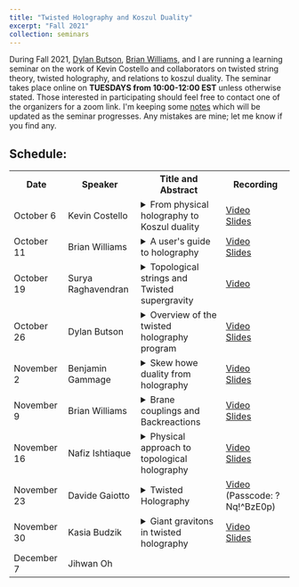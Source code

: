 ```yaml
---
title: "Twisted Holography and Koszul Duality"
excerpt: "Fall 2021"
collection: seminars
---
```


During Fall 2021, [Dylan Butson](http://www.math.toronto.edu/dbutson/), [Brian Williams](https://sites.google.com/view/brianrwilliams/home?authuser=0), and I are running a learning seminar on the work of Kevin Costello and collaborators on twisted string theory, twisted holography, and relations to koszul duality. The seminar takes place online on **TUESDAYS from 10:00-12:00 EST** unless otherwise stated. Those interested in participating should feel free to contact one of the organizers for a zoom link. I'm keeping some [notes](https://sraghavendran.github.io/files/holography_notes.pdf) which will be updated as the seminar progresses. Any mistakes are mine; let me know if you find any. 

## Schedule:
<table rules=none>
  <tr>
    <th> Date </th>
    <th> Speaker </th>
    <th> Title and Abstract </th>
    <th> Recording </th>
  </tr>
  <tr>
    <td> October 6 </td>
    <td> Kevin Costello </td>
    <td><details><summary>From physical holography to Koszul duality</summary><br> 
      	<p> Abstract: I will review how the physics statement of holography can be "twisted" to yield a statement that can be formulated mathematically.  I'll try to start at the beginning, and sketch the idea of twisting supersymmetric theories and supergravity, before moving on to trying to explain what holography looks like once you twist.</p></details></td>
    <td> <a href="https://ed-ac-uk.zoom.us/rec/share/lIt0jdJ0QXCOZkeBV3jrciQKAmV5otQMvMg6Q5dwICt8NawN6cfnINxTg86Ctb2k.Ib4TKzs8h0RLeNXt">Video</a> <br> <a href="https://sraghavendran.github.io/files/kevin_slides.pdf">Slides</a></td>
  </tr>
  <tr>
    <td> October 11</td>
    <td> Brian Williams </td>
    <td><details><summary>A user's guide to holography</summary><br>
	<p>Abstract: In this talk I want to explain some very basic ideas that appear in twisted holography. In fact, I won’t say anything about supersymmetric twists or AdS/CFT. Rather, I will introduce the basic mathematical ideas involved with framing holographic dualities; the most important of which is the concept of Koszul duality. I’ll work through a simplest example of Koszul duality and will draw parallels with a story in topological field theory.</p></details></td>
    <td><a href ="https://ed-ac-uk.zoom.us/rec/share/A0TgKjZaV1Ahw-tLzN9wHQjaExLPgCnj5sHSLcIwWLCoYyu0mbp-lKH99qU0BqPk.y4ILa5TjiD4zVMpg">Video</a> <br> <a href = "https://sraghavendran.github.io/files/brian_slides.pdf">Slides</a></td>
  </tr>
  <tr>
    <td> October 19</td>
    <td> Surya Raghavendran </td>
    <td><details><summary>Topological strings and Twisted supergravity</summary><br>
	<p>Abstract: To formulate a holographic correspondence at the level of twists, it is useful to have a mathematical way of discussing twists of superstrings. Costello-Li conjecture that certain twists of superstrings are equivalent to topological strings. The goal of this talk will be to  learn to work with the mathematical outputs of this conjecture. I'll introduce topological string analogues of open string field theory and closed string field theory. The former will recover twists of supersymmetric gauge theories, and the latter will contain twists of supergravity. I'll then discuss how to codify some ways in which the open and closed sectors interact.</p></details></td>
    <td><a href ="https://ed-ac-uk.zoom.us/rec/share/Zx_FI9DzG0gBcjjgB1D09Wvpl2pWzFlsubclmiMxmpMJ4N2OYlUP3JCtDlpnQzyL.kL4KYz3cXiTScmYw">Video</a> <br> <!-- <a href = "https://sraghavendran.github.io/files/surya_slides.pdf">Slides</a> --></td>
  </tr>
  <tr>
    <td> October 26</td>
    <td> Dylan Butson</td>
    <td><details><summary>Overview of the twisted holography program</summary><br>
	<p>Abstract: I'll outline the general set-up for formulating twisted holography type conjectures following Kevin's program: I'll briefly recall the mathematical avatars of open and closed string field theories discussed in Surya's talk, explain how to use these to (somewhat) systematically extract classical field theory configurations from the string theory input data, and state Kevin's meta-conjecture about the expected holographic principle satisfied by quantizations of these setups, using the perspective on Koszul duality explained in Brian's talk (and his cool new paper with Natalie Paquette! https://arxiv.org/abs/2110.10257). In the remaining time, I'll discuss some expectations, methods, and challenges for carefully formulating such conjectures at the quantum level, and briefly survey some of the existing work in the field that we'll be hearing about in later talks.</p></details></td>
    <td><a href ="https://ed-ac-uk.zoom.us/rec/share/Hp9GzO9YF_8y2c0jhpfxTPTE1C2jCkMG4U2-AOSgpQD-eGijgmi-dcp7qAs_K045.IxZfw-wjjtT9JqMx">Video</a> <br> <a href = "https://sraghavendran.github.io/files/dylan_slides.pdf">Slides</a></td>
  </tr>
<tr>
    <td> November 2</td>
    <td> Benjamin Gammage</td>
    <td><details><summary>Skew howe duality from holography</summary><br>
	<p>Abstract: After an introduction to computations in the A-model, we spend the talk bringing together all the previously discussed ingredients (except backreaction) from the mathematical approach to holography by working in detail through a simple A-model example (due to Surya) which will recover skew Howe duality.</p></details></td>
    <td><a href ="https://ed-ac-uk.zoom.us/rec/share/KtqYTBnQ4EmeD-Z3yjBaAOIuuL2J0-KQjfA7uj05RH34aQ8thqV7NH0Lj7nl_7Yu.LZ0VBcj9SrRIAurx
">Video</a><br> <a href = "https://sraghavendran.github.io/files/ben_slides.pdf">Slides</a></td>
  </tr>
<tr>
    <td> November 9</td>
    <td> Brian Williams</td>
    <td><details><summary>Brane couplings and Backreactions</summary><br>
	<p>Abstract: An important part of the physical holography story is the how an ambient bulk theory is modified in the presence of defects, or branes. We’ll introduce this so-called `backreaction’. We will then go through a few examples related to the topological string and twists of the superstring.</p></details></td>
    <td><a href ="https://ed-ac-uk.zoom.us/rec/share/s7iifTzrYfpCfkSXyjdS7Zwa6wmRJDWgYHl0B5cSTQjGfDuLgXS-GjRxibvwE53L.-OLxFFKOz_jSWbaO">Video</a><br> <a href = "https://sraghavendran.github.io/files/brian_slides2.pdf">Slides</a></td>
  </tr>
<tr>
    <td> November 16</td>
    <td> Nafiz Ishtiaque</td>
    <td><details><summary>Physical approach to topological holography</summary><br>
	<p>Abstract: I will review some basics of holographic duality like the decoupling limit and discuss how topological holography arises from the traditional physical approach of computing Feynman and Witten diagrams. I will discuss an elementary example, involving a topological analog of AdS_3/CFT_2 duality with defects. In algebraic terms, the duality will be presented as an isomorphism between Yangian algebras. Furthermore, I will present this as a supersymmetric subsector of the familiar AdS_5/CFT_4 duality.</p></details></td>
    <td><a href ="https://ed-ac-uk.zoom.us/rec/share/D3n97iqGCFnNHKG0_vKiudbL_Q_0pX6IS609x1R25KMNPQDz4ZbMR6014hzXcMVY.hefmgBtgbH5ZkmtU">Video</a><br> <a href = "https://sraghavendran.github.io/files/nafiz_slides.pdf">Slides</a></td>
  </tr>
  <tr>
    <td> November 23</td>
    <td> Davide Gaiotto</td>
    <td><details><summary>Twisted Holography</summary><br>
	<p>Abstract: I will review the twisted holography setup relating the protected chiral algebra of N=4 SYM to the B-model on SL(2,C).</p></details></td>
    <td><a href ="https://utoronto.zoom.us/rec/share/8J2ajV74FNEC8N8dJ21h0g4xF92-FyoLW9wTMqu3I0UoB0uowT8Wdl9CE8pACcXr.BsrdhIYau1-_NAmK?startTime=1637679841000">Video</a> (Passcode: ?Nq!^BzE0p)  <!-- <br> <a href = "https://sraghavendran.github.io/files/.pdf">Slides</a> --></td>
  </tr>
 <tr>
    <td> November 30</td>
    <td> Kasia Budzik</td>
    <td><details><summary>Giant gravitons in twisted holography</summary><br>
	<p>Abstract: I will talk about the correlation functions of determinant operators in the chiral algebra subsector of N = 4 SYM, which are dual to the Giant Graviton branes in the B-model on SL(2,C). For each large-N saddle of the correlation functions of determinants, we will define a spectral curve in SL(2,C), which we will identify with the worldsheet of the dual Giant Graviton brane.</p></details></td>
    <td><a href ="https://ed-ac-uk.zoom.us/rec/share/QGKfZXC1pH_-GQgRo_CeOSBNl91-bxuKLTq2H-HhHfj9dVXZfOjDe3DrokKsWFHH.njAy8txG-AD0jUSP">Video</a> <br> <a href = "https://sraghavendran.github.io/files/kasia_slides.pdf">Slides</a></td>
  </tr>
  <tr>
    <td> December 7</td>
    <td> Jihwan Oh</td>
    <td><!-- <details><summary></summary><br>
	<p>Abstract: I will talk about the correlation functions of determinant operators in the chiral algebra subsector of N = 4 SYM, which are dual to the Giant Graviton branes in the B-model on SL(2,C). For each large-N saddle of the correlation functions of determinants, we will define a spectral curve in SL(2,C), which we will identify with the worldsheet of the dual Giant Graviton brane.</p></details> --> </td>
    <td><!-- <a href ="https://ed-ac-uk.zoom.us/rec/share/QGKfZXC1pH_-GQgRo_CeOSBNl91-bxuKLTq2H-HhHfj9dVXZfOjDe3DrokKsWFHH.njAy8txG-AD0jUSP">Video</a> <br> <a href = "https://sraghavendran.github.io/files/kasia_slides.pdf">Slides</a>-- ></td>
  </tr>

</table>

## References:
### Koszul Duality
* [Koszul Duality in Quantum Field Theory](https://arxiv.org/abs/2110.10257) - Natalie Paquette, Brian Williams

### Background on Twisted Supergravity, BCOV theory, and Topological Strings
* [Twisted supergravity and its quantization](https://arxiv.org/abs/1606.00365) - Kevin Costello, Si Li
* [Quantum BCOV theory on Calabi-Yau manifolds and the higher genus B-model](https://arxiv.org/abs/1201.4501) - Kevin Costello, Si Li
* [Quantization of open-closed BCOV theory, I](https://arxiv.org/abs/1505.06703) - Kevin Costello, Si Li
* [Anomaly cancellation in the topological string](https://arxiv.org/abs/1905.09269) - Kevin Costello, Si Li
* [Twisting pure spinor superfields, with applications to supergravity](https://arxiv.org/abs/2106.15639) - Ingmar Saberi, Brian Williams
* [Maximally twisted eleven-dimensional supergravity](https://arxiv.org/abs/2106.15640) - Richard Eager, Fabian Hahner
* [Twisted S-duality](https://arxiv.org/abs/1910.13653) - Surya Raghavendran, Philsang Yoo

### Examples in Twisted String Theory
* [Twisted Holography](https://arxiv.org/abs/1812.09257) - Kevin Costello, Davide Gaiotto
* [Topological Holography: The Example of The D2-D4 Brane System](https://arxiv.org/abs/1809.00372) - Nafiz Ishtiaque, Faroogh Moosavian, Yehao Zhou
* [Twisted Supergravity and Koszul Duality: A case study in $\mathrm{AdS_3}$](https://arxiv.org/abs/2001.02177) - Kevin Costello, Natalie Paquette
* [Giant gravitons in twisted holography](https://arxiv.org/abs/2106.14859) - Kasia Budzik, Davide Gaiotto

### Examples in Twisted $\Omega$-deformed M-theory
* [M-theory in the $\Omega$-background and 5-dimensional non-commutative gauge theory](https://arxiv.org/abs/1610.04144) - Kevin Costello
* [Holography and Koszul duality: the example of the M2 brane](https://arxiv.org/abs/1705.02500) - Kevin Costello
* [Aspects of $\Omega$-deformed M-theory](https://arxiv.org/abs/1907.06495) - Davide Gaiotto, Jihwan Oh
* [Twisted M2 brane holography and sphere correlation functions](https://arxiv.org/abs/2004.13810) - Jacob Abajian, Davide Gaiotto
* [Miura operators, degenerate fields and the M2-M5 intersection](https://arxiv.org/abs/2012.04118) - Davide Gaiotto, Miroslav Rapcak
* [Feynman diagrams and $\Omega$-deformed M-theory](https://arxiv.org/abs/2002.07343) - Jihwan Oh, Yehao Zhou
* [Twisted holography of defect fusions](https://arxiv.org/abs/2103.00963) - Jihwan Oh, Yehao Zhou
* [A domain wall in twisted M-theory](https://arxiv.org/abs/2105.09537) - Jihwan Oh, Yehao Zhou
